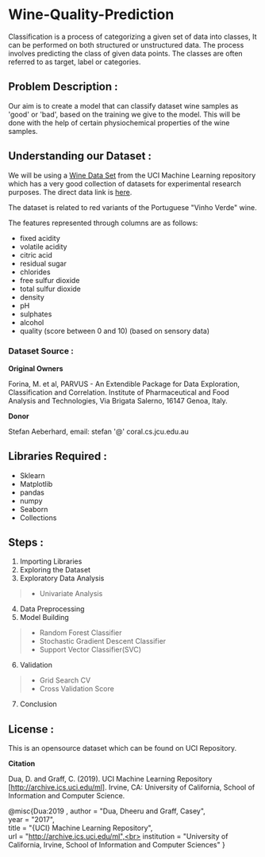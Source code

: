 # Wine-Quality-Prediction

Classification is a process of categorizing a given set of data into classes, It can be performed on both structured or unstructured data. The process involves predicting the class of given data points. The classes are often referred to as target, label or categories.

## Problem Description : 

Our aim is to create a model that can classify dataset wine samples as 'good' or 'bad', based on the training we give to the model. This will be done with the help of certain physiochemical properties of the wine samples.


## Understanding our Dataset :
We will be using a [Wine Data Set](https://archive.ics.uci.edu/ml/datasets/Wine) from the UCI Machine Learning repository which has a very good collection of datasets for experimental research purposes. The direct data link is [here](https://archive.ics.uci.edu/ml/machine-learning-databases/wine/).

The dataset is related to red variants of the Portuguese "Vinho Verde" wine.

The features represented through columns are as follows: 

- fixed acidity
- volatile acidity
- citric acid
- residual sugar
- chlorides
- free sulfur dioxide
- total sulfur dioxide
- density
- pH
- sulphates
- alcohol
- quality (score between 0 and 10) (based on sensory data)

### Dataset Source :

**Original Owners**

Forina, M. et al, PARVUS -
An Extendible Package for Data Exploration, Classification and Correlation.
Institute of Pharmaceutical and Food Analysis and Technologies, Via Brigata Salerno,
16147 Genoa, Italy.

**Donor**

Stefan Aeberhard, email: stefan '@' coral.cs.jcu.edu.au

## Libraries Required :
- Sklearn 
- Matplotlib
- pandas
- numpy
- Seaborn
- Collections

## Steps :
1. Importing Libraries
2. Exploring the Dataset
3. Exploratory Data Analysis
> * Univariate Analysis
4. Data Preprocessing
5. Model Building
> * Random Forest Classifier
> * Stochastic Gradient Descent Classifier
> * Support Vector Classifier(SVC)
6. Validation
> * Grid Search CV
> * Cross Validation Score
7. Conclusion

## License :

This is an opensource dataset which can be found on UCI Repository.

**Citation**

Dua, D. and Graff, C. (2019). UCI Machine Learning Repository [http://archive.ics.uci.edu/ml]. Irvine, CA: University of California, School of Information and Computer Science.

@misc{Dua:2019 ,
author = "Dua, Dheeru and Graff, Casey",<br>
year = "2017",<br>
title = "{UCI} Machine Learning Repository",<br>
url = "http://archive.ics.uci.edu/ml",<br>
institution = "University of California, Irvine, School of Information and Computer Sciences" }
